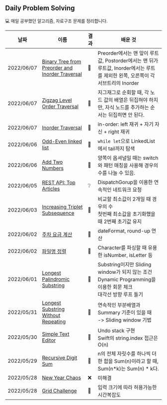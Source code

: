 ## Daily Problem Solving

💻 매일 공부했던 알고리즘, 자료구조 문제를 정리합니다.

| 날짜 | 이름 | 결과 | 배운 것 |
| --- | --- | --- | --- |
| 2022/06/07 | [Binary Tree from Preorder and Inorder Traversal](https://bumgeunsong.notion.site/Construct-Binary-Tree-from-Preorder-and-Inorder-Traversal-442cfbe1156241aba8bd0ee71d074f32) | 🥇 | Preorder에서는 맨 앞이 루트 값, Postorder에서는 맨 뒤가 루트값, Inorder에서는 루트를 제외한 왼쪽, 오른쪽이 각 서브트리의 Inorder
| 2022/06/07 | [Zigzag Level Order Traversal](https://bumgeunsong.notion.site/Binary-Tree-Zigzag-Level-Order-Traversal-b69c887bca754341b4e70fc19b059718) | 🥈 | 지그재그로 순회할 때, 각 노드 값의 배열은 뒤집혀야 하지만, 자식 노드를 추가하는 순서는 뒤집히면 안 된다.
| 2022/06/07 | [Inorder Traversal](https://bumgeunsong.notion.site/Binary-Tree-Inorder-Traversal-38ea1dc0783c4b58a7e4ad404299ea3f) | 🥇 | in-order: left 재귀 + 자기 자신 + right 재귀
| 2022/06/06 | [Odd-Even linked list](https://bumgeunsong.notion.site/Odd-Even-Linked-List-d9cd1441fca746f4b340277341a9931c) | 🥈 | `while let`으로 LinkedList에서 tail까지 탐색
| 2022/06/06 | [Add Two Numbers](https://bumgeunsong.notion.site/Add-Two-Numbers-88b3a10102004f498984c66ab3156b2d) | 🥇 | 양쪽이 옵셔널일 때는 switch와 패턴 매칭을 사용해 경우의 수를 나눌 수 있음.
| 2022/06/05 | [REST API: Top Articles](https://bumgeunsong.notion.site/REST-API-Top-Articles-db313221e17248769ac20348aa7556e9) | ❔ | DispatchGorup을 이용한 연속적인 네트워크 요청
| 2022/06/03 | [Increasing Triplet Subsequence](https://bumgeunsong.notion.site/Increasing-Triplet-Subsequence-1a8e81777ce040a8a77003b920ed19c4) | 🥉 | 비교할 최소값이 2개일 때 경우의 수</br>첫번째 최소값을 초기화했을 때 2번째 초기값 유지
| 2022/06/02 | [주차 요금 계산](https://bumgeunsong.notion.site/8e208c02b8214791be4c104b4d210ec7) | 🥇 | dateFormat, round-up 연산
| 2022/06/02 | [파일명 정렬](https://bumgeunsong.notion.site/a1bbfcadc3514308bd6b2887a1c1f8eb) | 🥇 | Character를 파싱할 때 유용한 isNumber, isLetter 등 
| 2022/06/01 | [Longest Palindromic Substring](https://bumgeunsong.notion.site/Longest-Palindromic-Substring-9a2f53ef0de7467db6e5f68559b46fd3) | 🥉 | Substring이지만 Sliding window가 되지 않는 조건</br>Dynamic Programming을 이용한 회문 체크</br>대각선 방향 루프 돌기
| 2022/05/31 | [Longest Substring Without Repeating](https://bumgeunsong.notion.site/Longest-Substring-Without-Repeating-Characters-b61a6fc96ad24722a64c40279f6562f5) | 🥇 | 연속적인 부분배열과 Summary 기준이 있을 때 </br>-> Sliding window 기법
| 2022/05/30 | [Simple Text Editor](https://bumgeunsong.notion.site/Simple-Text-Editor-2397d9adfee84bc498df7077abdb3fab) | 🥈 | Undo stack 구현</br>Swift의 string.index 접근은 O(n)
| 2022/05/29 | [Recursive Digit Sum](https://bumgeunsong.notion.site/Recursive-Digit-Sum-acaef583654e49938dd6eca9ab5a45cf) | 🥇 | n의 전체 자릿수를 하나씩 더한 합을 Sum(n)이라고 할 때, Sum(n*k)는 Sum(n) * k다. 
| 2022/05/28 | [New Year Chaos](https://bumgeunsong.notion.site/Grid-Challenge-5ef122ab0b86442ab5e8f935d924d180) | ❌ | 미해결
| 2022/05/28 | [Grid Challenge](https://bumgeunsong.notion.site/Grid-Challenge-5ef122ab0b86442ab5e8f935d924d180) | 🥇 | 입력 크기에 따라 허용가능한 시간복잡도
